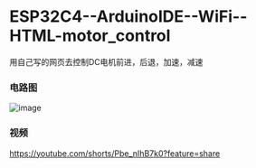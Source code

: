 # ESP32C4--ArduinoIDE--WiFi--HTML-motor_control
用自己写的网页去控制DC电机前进，后退，加速，减速  

### 电路图  

![image](https://github.com/wenxiwei00/ESP32C4--ArduinoIDE--WiFi--HTML-motor_control/assets/114196821/b2fb5496-5c5e-43a3-b5b0-9736db984f3b)  
### 视频  

https://youtube.com/shorts/Pbe_nIhB7k0?feature=share
